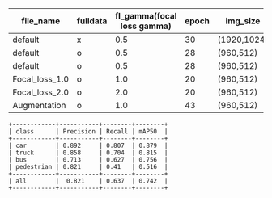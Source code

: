 |file_name|fulldata|fl_gamma(focal loss gamma)|epoch|img_size|test_data_clear-day|best_val_mAP|best_test_mAP|
|-----|-----|-----|-----|-----|-----|-----|-----|
|default|x|0.5|30|(1920,1024)|x|0.403|x|
|default|o|0.5|28|(960,512)|x|0.711|0.717|
|default|o|0.5|28|(960,512)|o|0.711|0.742|
|Focal_loss_1.0|o|1.0|20|(960,512)|o|0.709|0.733|
|Focal_loss_2.0|o|2.0|20|(960,512)|o|0.699|0.683|
|Augmentation|o|1.0|43|(960,512)|o|0.0005311|0.64|

```
+------------+-----------+--------+--------+
| class      | Precision | Recall | mAP50  |
+------------+-----------+--------+--------+
| car        | 0.892     | 0.807  | 0.879  |
| truck      | 0.858     | 0.704  | 0.815  |
| bus        | 0.713     | 0.627  | 0.756  |
| pedestrian | 0.821     | 0.41   | 0.516  |
+------------+-----------+--------+--------+
| all        |  0.821    | 0.637  | 0.742  |
+------------+-----------+--------+--------+
```
